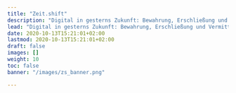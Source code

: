 ```yaml
---
title: "Zeit.shift"
description: "Digital in gesterns Zukunft: Bewahrung, Erschließung und Vermittlung des kulturellen Texterbes Gesamttirols"
lead: "Digital in gesterns Zukunft: Bewahrung, Erschließung und Vermittlung des kulturellen Texterbes Gesamttirols"
date: 2020-10-13T15:21:01+02:00
lastmod: 2020-10-13T15:21:01+02:00
draft: false
images: []
weight: 10
toc: false
banner: "/images/zs_banner.png"

---
```

